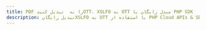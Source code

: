 ---title: PDF را به  تبدیل کنیدOTT، XSLFO به OTT مبدل رایگان یا PHP SDKdescription: تبدیل رایگانXSLFO به OTT با استفاده از PHP Cloud APIs & SDK همچنین اسناد PDF را در Cloud ایجاد، ویرایش و رندر کنید.---